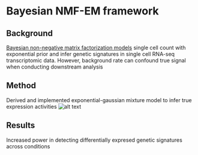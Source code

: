 # Bayesian NMF-EM framework

## Background
[Bayesian non-negative matrix factorization models](https://arxiv.org/pdf/1111.6085.pdf) single cell count with exponential prior and infer genetic signatures in single cell RNA-seq transcriptomic data. However, background rate can confound true signal when conducting downstream analysis

## Method 
Derived and implemented exponential-gaussian mixture model to infer true expression activities
![alt text](https://github.com/estelleyao0530/Statistical-modeling/blob/main/Figure/EM_example.png)

## Results
Increased power in detecting differentially expresed genetic signatures across conditions
